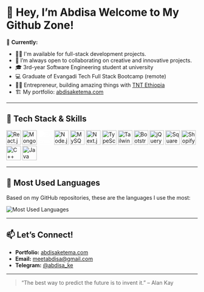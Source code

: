 # 👋 Hey, I’m Abdisa Welcome to My Github Zone!

🌱 **Currently:**  
- 👨‍💻 I'm available for full-stack development projects. 
- 👯 I’m always open to collaborating on creative and innovative projects.
- 🎓 3rd-year Software Engineering student at university  
- 💻 Graduate of Evangadi Tech Full Stack Bootcamp (remote)  
- 🧑‍💻 Entrepreneur, building amazing things with [TNT Ethiopia](#)  
- 🏗️ My portfolio: [abdisaketema.com](https://abdisaketema.com)

---

## 🚀 Tech Stack & Skills

<p align="left">
  <img src="https://cdn.jsdelivr.net/gh/devicons/devicon/icons/react/react-original.svg" width="38" height="38" alt="React.js"/>
  <img src="https://cdn.jsdelivr.net/gh/devicons/devicon/icons/mongodb/mongodb-original.svg" width="38" height="38" alt="MongoDB"/>
  <img src="https://cdn.jsdelivr.net/gh/devicons/devicon/icons/express/express-original.svg"
       width="38" height="38" alt="Express"
       style="filter: brightness(0) invert(1);" />
  <img src="https://cdn.jsdelivr.net/gh/devicons/devicon/icons/nodejs/nodejs-original.svg" width="38" height="38" alt="Node.js"/>
  <img src="https://cdn.jsdelivr.net/gh/devicons/devicon/icons/mysql/mysql-original.svg" width="38" height="38" alt="MySQL"/>
  <img src="https://cdn.jsdelivr.net/gh/devicons/devicon/icons/nextjs/nextjs-original.svg" width="38" height="38" alt="Next.js"/>
  <img src="https://cdn.jsdelivr.net/gh/devicons/devicon/icons/typescript/typescript-original.svg" width="38" height="38" alt="TypeScript"/>
  <img src="https://cdn.jsdelivr.net/gh/devicons/devicon@latest/icons/tailwindcss/tailwindcss-original.svg"
       width="38" height="38" alt="Tailwind CSS" />
  <img src="https://cdn.jsdelivr.net/gh/devicons/devicon/icons/bootstrap/bootstrap-original.svg" width="38" height="38" alt="Bootstrap"/>
  <img src="https://cdn.jsdelivr.net/gh/devicons/devicon/icons/jquery/jquery-original.svg" width="38" height="38" alt="jQuery"/>
  <img src="https://cdn.simpleicons.org/squarespace/222222" width="38" height="38" alt="Squarespace"/>
  <img src="https://cdn.simpleicons.org/shopify/7AB55C" width="38" height="38" alt="Shopify"/>
  <img src="https://cdn.jsdelivr.net/gh/devicons/devicon/icons/cplusplus/cplusplus-original.svg" width="38" height="38" alt="C++"/>
  <img src="https://cdn.jsdelivr.net/gh/devicons/devicon/icons/java/java-original.svg" width="38" height="38" alt="Java"/>
</p>

---

## 📝 Most Used Languages

Based on my GitHub repositories, these are the languages I use the most:

<p align="left">
  <img src="https://github-readme-stats.vercel.app/api/top-langs/?username=devabdisa&layout=compact&theme=dark" alt="Most Used Languages" />
</p>

---

## 📫 Let’s Connect!

- **Portfolio:** [abdisaketema.com](https://abdisaketema.com)
- **Email:** [meetabdisa@gmail.com](mailto:meetabdisa@gmail.com)
- **Telegram:** [@abdisa_ke](https://t.me/abdisa_ke)
  <!-- Add your LinkedIn, Twitter, or other links here if you want! -->

---

> “The best way to predict the future is to invent it.” – Alan Kay
